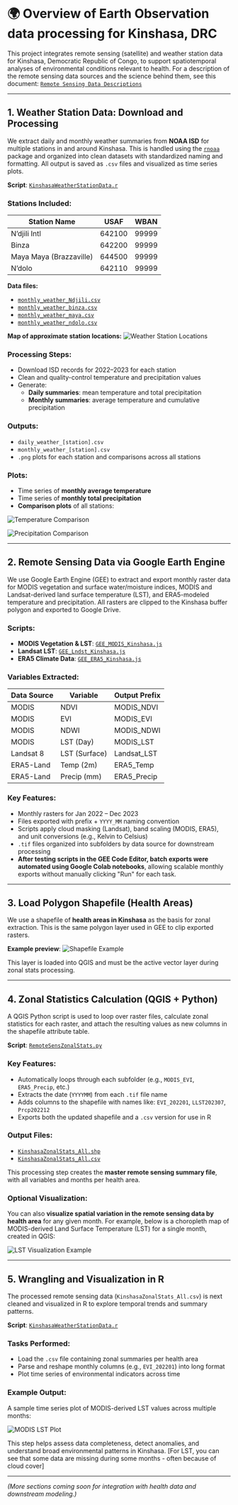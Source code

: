 # 🌍 Overview of Earth Observation data processing for Kinshasa, DRC

This project integrates remote sensing (satellite) and weather station data for Kinshasa, Democratic Republic of Congo, to support spatiotemporal analyses of environmental conditions relevant to health.
For a description of the remote sensing data sources and the science behind them, see this document: [`Remote Sensing Data Descriptions`](https://github.com/parker-group/Kinshasa_EO/blob/main/EO_Products.odt)

---

## 1. Weather Station Data: Download and Processing

We extract daily and monthly weather summaries from **NOAA ISD** for multiple stations in and around Kinshasa. This is handled using the [`rnoaa`](https://docs.ropensci.org/rnoaa/) package and organized into clean datasets with standardized naming and formatting. All output is saved as `.csv` files and visualized as time series plots.

**Script**: [`KinshasaWeatherStationData.r`](https://github.com/parker-group/Kinshasa_EO/blob/main/KinshasaWeatherStationData.r)

### Stations Included:

| Station Name       | USAF    | WBAN   |
|--------------------|---------|--------|
| N’djili Intl       | 642100  | 99999  |
| Binza              | 642200  | 99999  |
| Maya Maya (Brazzaville) | 644500 | 99999 |
| N’dolo             | 642110  | 99999  |

**Data files:**
- [`monthly_weather_Ndjili.csv`](https://github.com/parker-group/Kinshasa_EO/blob/main/monthly_weather_Ndjili.csv)
- [`monthly_weather_binza.csv`](https://github.com/parker-group/Kinshasa_EO/blob/main/monthly_weather_binza.csv)
- [`monthly_weather_maya.csv`](https://github.com/parker-group/Kinshasa_EO/blob/main/monthly_weather_maya.csv)
- [`monthly_weather_ndolo.csv`](https://github.com/parker-group/Kinshasa_EO/blob/main/monthly_weather_ndolo.csv)

**Map of approximate station locations:**
![Weather Station Locations](https://github.com/parker-group/Kinshasa_EO/blob/main/WeatherStationLocations.png)

### Processing Steps:

- Download ISD records for 2022–2023 for each station
- Clean and quality-control temperature and precipitation values
- Generate:
  - **Daily summaries**: mean temperature and total precipitation
  - **Monthly summaries**: average temperature and cumulative precipitation

### Outputs:

- `daily_weather_[station].csv`  
- `monthly_weather_[station].csv`
- `.png` plots for each station and comparisons across all stations

### Plots:

- Time series of **monthly average temperature**
- Time series of **monthly total precipitation**
- **Comparison plots** of all stations:

![Temperature Comparison](https://github.com/parker-group/Kinshasa_EO/blob/main/temperature_comparison.png)

![Precipitation Comparison](https://github.com/parker-group/Kinshasa_EO/blob/main/precipitation_comparison.png)

---

## 2. Remote Sensing Data via Google Earth Engine

We use Google Earth Engine (GEE) to extract and export monthly raster data for MODIS vegetation and surface water/moisture indices, MODIS and Landsat-derived land surface temperature (LST), and ERA5-modeled temperature and precipitation. All rasters are clipped to the Kinshasa buffer polygon and exported to Google Drive.

### Scripts:
- **MODIS Vegetation & LST**: [`GEE_MODIS_Kinshasa.js`](https://github.com/parker-group/Kinshasa_EO/blob/main/GEE_MODIS_Kinshasa.js)
- **Landsat LST**: [`GEE_Lndst_Kinshasa.js`](https://github.com/parker-group/Kinshasa_EO/blob/main/GEE_Lndst_Kinshasa.js)
- **ERA5 Climate Data**: [`GEE_ERA5_Kinshasa.js`](https://github.com/parker-group/Kinshasa_EO/blob/main/GEE_ERA5_Kinshasa.js)

### Variables Extracted:

| Data Source | Variable     | Output Prefix |
|-------------|--------------|----------------|
| MODIS       | NDVI         | MODIS_NDVI     |
| MODIS       | EVI          | MODIS_EVI      |
| MODIS       | NDWI         | MODIS_NDWI     |
| MODIS       | LST (Day)    | MODIS_LST      |
| Landsat 8   | LST (Surface)| Landsat_LST    |
| ERA5-Land   | Temp (2m)    | ERA5_Temp      |
| ERA5-Land   | Precip (mm)  | ERA5_Precip    |

### Key Features:
- Monthly rasters for Jan 2022 – Dec 2023
- Files exported with prefix + `YYYY_MM` naming convention
- Scripts apply cloud masking (Landsat), band scaling (MODIS, ERA5), and unit conversions (e.g., Kelvin to Celsius)
- `.tif` files organized into subfolders by data source for downstream processing
- **After testing scripts in the GEE Code Editor, batch exports were automated using Google Colab notebooks**, allowing scalable monthly exports without manually clicking "Run" for each task.

---

## 3. Load Polygon Shapefile (Health Areas)

We use a shapefile of **health areas in Kinshasa** as the basis for zonal extraction. This is the same polygon layer used in GEE to clip exported rasters.

**Example preview**:
![Shapefile Example](https://github.com/parker-group/Kinshasa_EO/blob/main/ShapesExample.png)

This layer is loaded into QGIS and must be the active vector layer during zonal stats processing.

---

## 4. Zonal Statistics Calculation (QGIS + Python)

A QGIS Python script is used to loop over raster files, calculate zonal statistics for each raster, and attach the resulting values as new columns in the shapefile attribute table.

**Script**: [`RemoteSensZonalStats.py`](https://github.com/parker-group/Kinshasa_EO/blob/main/RemoteSensZonalStats.py)

### Key Features:
- Automatically loops through each subfolder (e.g., `MODIS_EVI`, `ERA5_Precip`, etc.)
- Extracts the date (`YYYYMM`) from each `.tif` file name
- Adds columns to the shapefile with names like: `EVI_202201`, `LLST202307`, `Prcp202212`
- Exports both the updated shapefile and a `.csv` version for use in R

### Output Files:
- [`KinshasaZonalStats_All.shp`](https://github.com/parker-group/Kinshasa_EO)  
- [`KinshasaZonalStats_All.csv`](https://github.com/parker-group/Kinshasa_EO/blob/main/KinshasaZonalStats_All.csv)

This processing step creates the **master remote sensing summary file**, with all variables and months per health area.

### Optional Visualization:
You can also **visualize spatial variation in the remote sensing data by health area** for any given month. For example, below is a choropleth map of MODIS-derived Land Surface Temperature (LST) for a single month, created in QGIS:

![LST Visualization Example](https://github.com/parker-group/Kinshasa_EO/blob/main/ShapesExampleLST.png)

---

## 5. Wrangling and Visualization in R

The processed remote sensing data (`KinshasaZonalStats_All.csv`) is next cleaned and visualized in R to explore temporal trends and summary patterns.

**Script**: [`KinshasaWeatherStationData.r`](https://github.com/parker-group/Kinshasa_EO/blob/main/KinshasaWeatherStationData.r)

### Tasks Performed:
- Load the `.csv` file containing zonal summaries per health area
- Parse and reshape monthly columns (e.g., `EVI_202201`) into long format
- Plot time series of environmental indicators across time

### Example Output:
A sample time series plot of MODIS-derived LST values across multiple months:

![MODIS LST Plot](https://github.com/parker-group/Kinshasa_EO/blob/main/MODIS_LST_TemporalPlot.png)

This step helps assess data completeness, detect anomalies, and understand broad environmental patterns in Kinshasa. [For LST, you can see that some data are missing during some months - often because of cloud cover]

---

_(More sections coming soon for integration with health data and downstream modeling.)_

